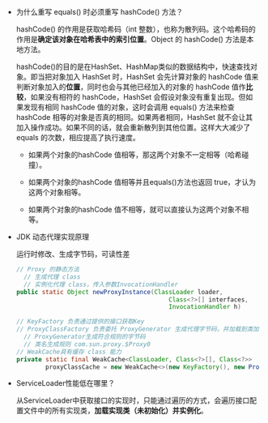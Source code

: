 - 为什么重写 equals() 时必须重写 hashCode() 方法？

  hashCode() 的作用是获取哈希码（int 整数），也称为散列码。这个哈希码的作用是**确定该对象在哈希表中的索引位置**。Object 的 hashCode() 方法是本地方法。

  hashCode()的目的是在HashSet、HashMap类似的数据结构中，快速查找对象。即当把对象加入 HashSet 时，HashSet 会先计算对象的 hashCode 值来判断对象加入的**位置**，同时也会与其他已经加入的对象的 hashCode 值作**比较**，如果没有相符的 hashCode，HashSet 会假设对象没有重复出现。但如果发现有相同 hashCode 值的对象，这时会调用 equals() 方法来检查 hashCode 相等的对象是否真的相同。如果两者相同，HashSet 就不会让其加入操作成功。如果不同的话，就会重新散列到其他位置。这样大大减少了 equals 的次数，相应提高了执行速度。

  - 如果两个对象的hashCode 值相等，那这两个对象不一定相等（哈希碰撞）。

  - 如果两个对象的hashCode 值相等并且equals()方法也返回 true，才认为这两个对象相等。

  - 如果两个对象的hashCode 值不相等，就可以直接认为这两个对象不相等。



- JDK 动态代理实现原理

  运行时修改、生成字节码，可读性差

  ```java
  // Proxy 的静态方法
  	// 生成代理 class
  	// 实例化代理 class，传入参数InvocationHandler
  public static Object newProxyInstance(ClassLoader loader,
                                            Class<?>[] interfaces,
                                            InvocationHandler h)
  
  // KeyFactory 负责通过提供的接口获取Key
  // ProxyClassFactory 负责委托 ProxyGenerator 生成代理字节码，并加载到类加载器
  	// ProxyGenerator生成符合规则的字节码
  	// 类名生成规则 com.sun.proxy.$Proxy0
  // WeakCache具有缓存 class 能力
  private static final WeakCache<ClassLoader, Class<?>[], Class<?>>
          proxyClassCache = new WeakCache<>(new KeyFactory(), new ProxyClassFactory());
  ```




- ServiceLoader性能低在哪里？

  从ServiceLoader中获取接口的实现时，只能通过遍历的方式，会遍历接口配置文件中的所有实现类，**加载实现类（未初始化）并实例化**。

  